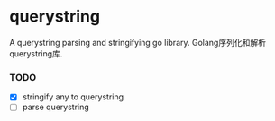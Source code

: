 # querystring
A querystring parsing and stringifying  go library.  Golang序列化和解析querystring库.



### TODO
- [x] stringify any to querystring
- [ ] parse querystring
